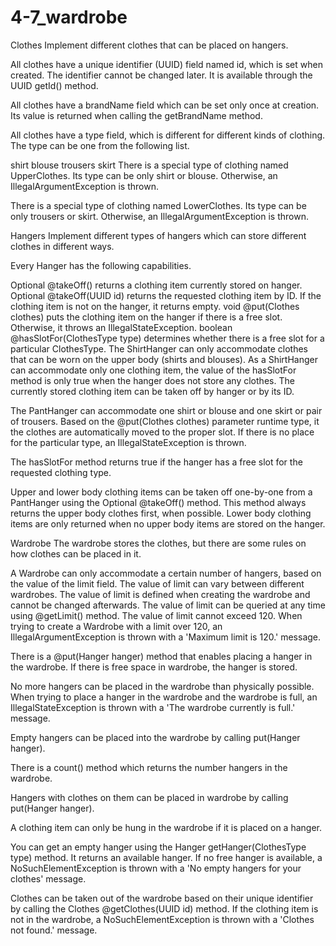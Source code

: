 # 4-7_wardrobe

Clothes
Implement different clothes that can be placed on hangers.

All clothes have a unique identifier (UUID) field named id, which is set when created. The identifier cannot be changed later. It is available through the UUID getId() method.

All clothes have a brandName field which can be set only once at creation. Its value is returned when calling the getBrandName method.

All clothes have a type field, which is different for different kinds of clothing. The type can be one from the following list.

shirt
blouse
trousers
skirt
There is a special type of clothing named UpperClothes. Its type can be only shirt or blouse. Otherwise, an IllegalArgumentException is thrown.

There is a special type of clothing named LowerClothes. Its type can be only trousers or skirt. Otherwise, an IllegalArgumentException is thrown.



Hangers
Implement different types of hangers which can store different clothes in different ways.

Every Hanger has the following capabilities.

Optional<Clothes> @takeOff() returns a clothing item currently stored on hanger.
Optional<Clothes> @takeOff(UUID id) returns the requested clothing item by ID. If the clothing item is not on the hanger, it returns empty.
void @put(Clothes clothes) puts the clothing item on the hanger if there is a free slot. Otherwise, it throws an IllegalStateException.
boolean @hasSlotFor(ClothesType type) determines whether there is a free slot for a particular ClothesType.
The ShirtHanger can only accommodate clothes that can be worn on the upper body (shirts and blouses). As a ShirtHanger can accommodate only one clothing item, the value of the hasSlotFor method is only true when the hanger does not store any clothes. The currently stored clothing item can be taken off by hanger or by its ID.

The PantHanger can accommodate one shirt or blouse and one skirt or pair of trousers. Based on the @put(Clothes clothes) parameter runtime type, it the clothes are automatically moved to the proper slot. If there is no place for the particular type, an IllegalStateException is thrown.

The hasSlotFor method returns true if the hanger has a free slot for the requested clothing type.

Upper and lower body clothing items can be taken off one-by-one from a PantHanger using the Optional<Clothes> @takeOff() method. This method always returns the upper body clothes first, when possible. Lower body clothing items are only returned when no upper body items are stored on the hanger.

Wardrobe
The wardrobe stores the clothes, but there are some rules on how clothes can be placed in it.

A Wardrobe can only accommodate a certain number of hangers, based on the value of the limit field. The value of limit can vary between different wardrobes. The value of limit is defined when creating the wardrobe and cannot be changed afterwards. The value of limit can be queried at any time using @getLimit() method. The value of limit cannot exceed 120. When trying to create a Wardrobe with a limit over 120, an IllegalArgumentException is thrown with a 'Maximum limit is 120.' message.

There is a @put(Hanger hanger) method that enables placing a hanger in the wardrobe. If there is free space in wardrobe, the hanger is stored.

No more hangers can be placed in the wardrobe than physically possible. When trying to place a hanger in the wardrobe and the wardrobe is full, an IllegalStateException is thrown with a 'The wardrobe currently is full.' message.

Empty hangers can be placed into the wardrobe by calling put(Hanger hanger).

There is a count() method which returns the number hangers in the wardrobe.

Hangers with clothes on them can be placed in wardrobe by calling put(Hanger hanger).

A clothing item can only be hung in the wardrobe if it is placed on a hanger.

You can get an empty hanger using the Hanger getHanger(ClothesType type) method. It returns an available hanger. If no free hanger is available, a NoSuchElementException is thrown with a 'No empty hangers for your clothes' message.

Clothes can be taken out of the wardrobe based on their unique identifier by calling the Clothes @getClothes(UUID id) method. If the clothing item is not in the wardrobe, a NoSuchElementException is thrown with a 'Clothes not found.' message.